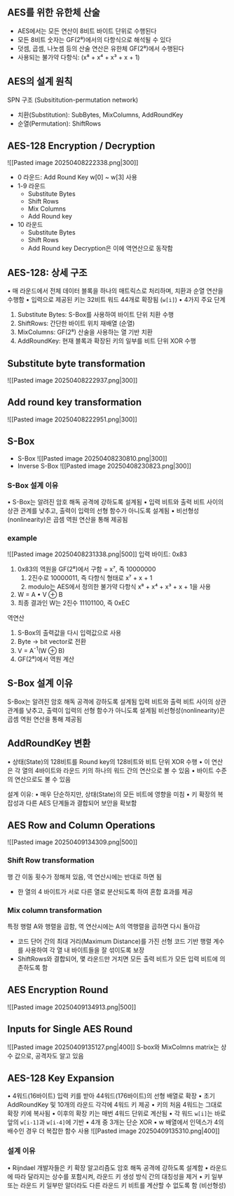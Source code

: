 ## AES를 위한 유한체 산술
- AES에서는 모든 연산이 8비트 바이트 단위로 수행된다
- 모든 8비트 숫자는 GF(2⁸)에서의 다항식으로 해석될 수 있다
- 덧셈, 곱셈, 나눗셈 등의 산술 연산은 유한체 GF(2⁸)에서 수행된다
- 사용되는 불가약 다항식: (x⁸ + x⁴ + x³ + x + 1)
## AES의 설계 원칙
SPN 구조 (Subsititution-permutation network)
- 치환(Substitution): SubBytes, MixColumns, AddRoundKey
- 순열(Permutation): ShiftRows
## AES-128 Encryption / Decryption
![[Pasted image 20250408222338.png|300]]
- 0 라운드: Add Round Key w\[0] ~ w\[3] 사용
- 1-9 라운드
	- Substitute Bytes
	- Shift Rows
	- Mix Columns
	- Add Round key
- 10 라운드 
	- Substitute Bytes
	- Shift Rows
	- Add Round key
Decryption은 이에 역연산으로 동작함
## AES-128: 상세 구조
•	매 라운드에서 전체 데이터 블록을 하나의 매트릭스로 처리하며, 치환과 순열 연산을 수행함
•	입력으로 제공된 키는 32비트 워드 44개로 확장됨 (`w[i]`)
•	4가지 주요 단계
1.	Substitute Bytes: S-Box를 사용하여 바이트 단위 치환 수행
2.	ShiftRows: 간단한 바이트 위치 재배열 (순열)
3.	MixColumns: GF(2⁸) 산술을 사용하는 열 기반 치환
4.	AddRoundKey: 현재 블록과 확장된 키의 일부를 비트 단위 XOR 수행
## Substitute byte transformation
![[Pasted image 20250408222937.png|300]]
## Add round key transformation
![[Pasted image 20250408222951.png|300]]

## S-Box
- S-Box
![[Pasted image 20250408230810.png|300]]
- Inverse S-Box
![[Pasted image 20250408230823.png|300]]
### S-Box 설계 이유
•	S-Box는 알려진 암호 해독 공격에 강하도록 설계됨
•	입력 비트와 출력 비트 사이의 상관 관계를 낮추고, 출력이 입력의 선형 함수가 아니도록 설계됨
•	비선형성(nonlinearity)은 곱셈 역원 연산을 통해 제공됨

### example
![[Pasted image 20250408231338.png|500]]
입력 바이트: 0x83
1. 0x83의 역원을 GF(2⁸)에서 구함 = x⁷, 즉 10000000
	1. 2진수로 10000011, 즉 다항식 형태로 x⁷ + x + 1
	2. modulo는 AES에서 정의한 불가약 다항식 x⁸ + x⁴ + x³ + x + 1을 사용
2. W = A • V ⊕ B
3. 최종 결과인 W는 2진수 11101100, 즉 0xEC

역연산
1. S-Box의 출력값을 다시 입력값으로 사용
2. Byte -> bit vector로 전환
3. V = A<sup>-1</sup>(W ⊕ B)
4. GF(2⁸)에서 역원 계산
## S-Box 설계 이유
S-Box는 알려진 암호 해독 공격에 강하도록 설계됨
입력 비트와 출력 비트 사이의 상관 관계를 낮추고, 출력이 입력의 선형 함수가 아니도록 설계됨
비선형성(nonlinearity)은 곱셈 역원 연산을 통해 제공됨
## AddRoundKey 변환
•	상태(State)의 128비트를 Round key의 128비트와 비트 단위 XOR 수행
•	이 연산은 각 열의 4바이트와 라운드 키의 하나의 워드 간의 연산으로 볼 수 있음
•	바이트 수준의 연산으로도 볼 수 있음

설계 이유:
•	매우 단순하지만, 상태(State)의 모든 비트에 영향을 미침
•	키 확장의 복잡성과 다른 AES 단계들과 결합되어 보안을 확보함

## AES Row and Column Operations
![[Pasted image 20250409134309.png|500]]
### Shift Row transformation
행 간 이동 횟수가 정해져 있음, 역 연산시에는 반대로 하면 됨
- 한 열의 4 바이트가 서로 다른 열로 분산되도록 하여 혼합 효과를 제공
### Mix column transformation
특정 행렬 A와 행렬을 곱함, 역 연산시에는 A의 역행렬을 곱하면 다시 돌아감
- 코드 단어 간의 최대 거리(Maximum Distance)를 가진 선형 코드 기반 행렬 계수를 사용하여 각 열 내 바이트들을 잘 섞이도록 보장
- ShiftRows와 결합되어, 몇 라운드만 거치면 모든 출력 비트가 모든 입력 비트에 의존하도록 함
## AES Encryption Round
![[Pasted image 20250409134913.png|500]]
## Inputs for Single AES Round
![[Pasted image 20250409135127.png|400]]
S-box와 MixColmns matrix는 상수 값으로, 공격자도 알고 있음
## AES-128 Key Expansion
•	4워드(16바이트) 입력 키를 받아 44워드(176바이트)의 선형 배열로 확장
•	초기 AddRoundKey 및 10개의 라운드 각각에 4워드 키 제공
•	키의 처음 4워드는 그대로 확장 키에 복사됨
•	이후의 확장 키는 매번 4워드 단위로 계산됨
•	각 워드 `w[i]`는 바로 앞의 `w[i-1]`과 `w[i-4]`에 기반
•	4개 중 3개는 단순 XOR
•	w 배열에서 인덱스가 4의 배수인 경우 더 복잡한 함수 사용
![[Pasted image 20250409135310.png|400]]
### 설계 이유
•	Rijndael 개발자들은 키 확장 알고리즘도 암호 해독 공격에 강하도록 설계함
•	라운드에 따라 달라지는 상수를 포함시켜, 라운드 키 생성 방식 간의 대칭성을 제거
•	키 일부 또는 라운드 키 일부만 알더라도 다른 라운드 키 비트를 계산할 수 없도록 함 (비선형성)
